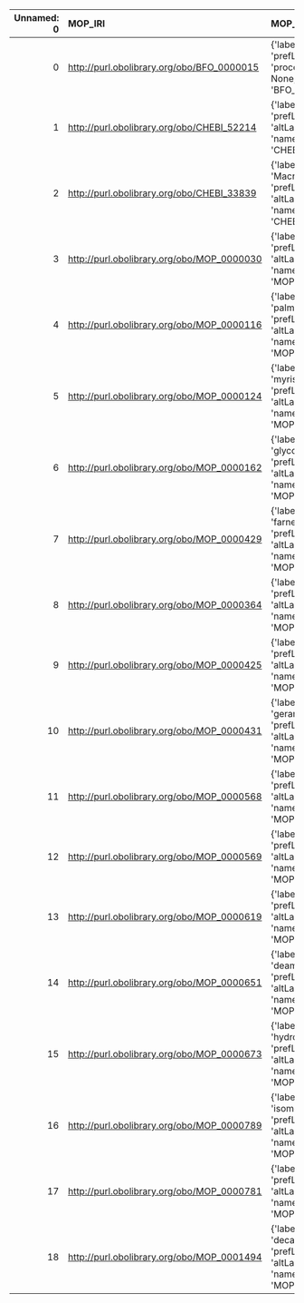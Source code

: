 |   Unnamed: 0 | MOP_IRI                                    | MOP_DESC                                                                                     | SBO_IRI                              | SBO_DESC                         |
|-------------:|:-------------------------------------------|:---------------------------------------------------------------------------------------------|:-------------------------------------|:---------------------------------|
|            0 | http://purl.obolibrary.org/obo/BFO_0000015 | {'label': 'process', 'prefLabel': 'process', 'altLabel': None, 'name': 'BFO_0000015'}        | http://biomodels.net/SBO/SBO_0000375 | {'label': 'process'}             |
|            1 | http://purl.obolibrary.org/obo/CHEBI_52214 | {'label': 'ligand', 'prefLabel': None, 'altLabel': None, 'name': 'CHEBI_52214'}              | http://biomodels.net/SBO/SBO_0000280 | {'label': 'ligand'}              |
|            2 | http://purl.obolibrary.org/obo/CHEBI_33839 | {'label': 'Macromolecule', 'prefLabel': None, 'altLabel': None, 'name': 'CHEBI_33839'}       | http://biomodels.net/SBO/SBO_0000245 | {'label': 'Macromolecule'}       |
|            3 | http://purl.obolibrary.org/obo/MOP_0000030 | {'label': 'acetylation', 'prefLabel': None, 'altLabel': None, 'name': 'MOP_0000030'}         | http://biomodels.net/SBO/SBO_0000215 | {'label': 'acetylation'}         |
|            4 | http://purl.obolibrary.org/obo/MOP_0000116 | {'label': 'palmitoylation', 'prefLabel': None, 'altLabel': None, 'name': 'MOP_0000116'}      | http://biomodels.net/SBO/SBO_0000218 | {'label': 'palmitoylation'}      |
|            5 | http://purl.obolibrary.org/obo/MOP_0000124 | {'label': 'myristoylation', 'prefLabel': None, 'altLabel': None, 'name': 'MOP_0000124'}      | http://biomodels.net/SBO/SBO_0000219 | {'label': 'myristoylation'}      |
|            6 | http://purl.obolibrary.org/obo/MOP_0000162 | {'label': 'glycosylation', 'prefLabel': None, 'altLabel': None, 'name': 'MOP_0000162'}       | http://biomodels.net/SBO/SBO_0000217 | {'label': 'glycosylation'}       |
|            7 | http://purl.obolibrary.org/obo/MOP_0000429 | {'label': 'farnesylation', 'prefLabel': None, 'altLabel': None, 'name': 'MOP_0000429'}       | http://biomodels.net/SBO/SBO_0000222 | {'label': 'farnesylation'}       |
|            8 | http://purl.obolibrary.org/obo/MOP_0000364 | {'label': 'methylation', 'prefLabel': None, 'altLabel': None, 'name': 'MOP_0000364'}         | http://biomodels.net/SBO/SBO_0000214 | {'label': 'methylation'}         |
|            9 | http://purl.obolibrary.org/obo/MOP_0000425 | {'label': 'prenylation', 'prefLabel': None, 'altLabel': None, 'name': 'MOP_0000425'}         | http://biomodels.net/SBO/SBO_0000221 | {'label': 'prenylation'}         |
|           10 | http://purl.obolibrary.org/obo/MOP_0000431 | {'label': 'geranylgeranylation', 'prefLabel': None, 'altLabel': None, 'name': 'MOP_0000431'} | http://biomodels.net/SBO/SBO_0000223 | {'label': 'geranylgeranylation'} |
|           11 | http://purl.obolibrary.org/obo/MOP_0000568 | {'label': 'oxidation', 'prefLabel': None, 'altLabel': None, 'name': 'MOP_0000568'}           | http://biomodels.net/SBO/SBO_0000201 | {'label': 'oxidation'}           |
|           12 | http://purl.obolibrary.org/obo/MOP_0000569 | {'label': 'reduction', 'prefLabel': None, 'altLabel': None, 'name': 'MOP_0000569'}           | http://biomodels.net/SBO/SBO_0000202 | {'label': 'reduction'}           |
|           13 | http://purl.obolibrary.org/obo/MOP_0000619 | {'label': 'hydrolysis', 'prefLabel': None, 'altLabel': None, 'name': 'MOP_0000619'}          | http://biomodels.net/SBO/SBO_0000376 | {'label': 'hydrolysis'}          |
|           14 | http://purl.obolibrary.org/obo/MOP_0000651 | {'label': 'deamination', 'prefLabel': None, 'altLabel': None, 'name': 'MOP_0000651'}         | http://biomodels.net/SBO/SBO_0000401 | {'label': 'deamination'}         |
|           15 | http://purl.obolibrary.org/obo/MOP_0000673 | {'label': 'hydroxylation', 'prefLabel': None, 'altLabel': None, 'name': 'MOP_0000673'}       | http://biomodels.net/SBO/SBO_0000233 | {'label': 'hydroxylation'}       |
|           16 | http://purl.obolibrary.org/obo/MOP_0000789 | {'label': 'isomerisation', 'prefLabel': None, 'altLabel': None, 'name': 'MOP_0000789'}       | http://biomodels.net/SBO/SBO_0000377 | {'label': 'isomerisation'}       |
|           17 | http://purl.obolibrary.org/obo/MOP_0000781 | {'label': 'catalysis', 'prefLabel': None, 'altLabel': None, 'name': 'MOP_0000781'}           | http://biomodels.net/SBO/SBO_0000172 | {'label': 'catalysis'}           |
|           18 | http://purl.obolibrary.org/obo/MOP_0001494 | {'label': 'decarbonylation', 'prefLabel': None, 'altLabel': None, 'name': 'MOP_0001494'}     | http://biomodels.net/SBO/SBO_0000400 | {'label': 'decarbonylation'}     |